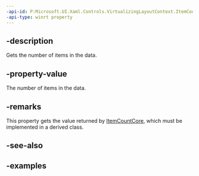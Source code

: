 ```yaml
---
-api-id: P:Microsoft.UI.Xaml.Controls.VirtualizingLayoutContext.ItemCount
-api-type: winrt property
---
```


## -description

Gets the number of items in the data.

## -property-value

The number of items in the data.

## -remarks

This property gets the value returned by [ItemCountCore](virtualizinglayoutcontext_itemcountcore_551450573.md), which must be implemented in a derived class.

## -see-also

## -examples

